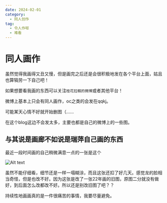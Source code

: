 ```yaml
---
date: 2024-02-01
category:
  - 同人创作
tag:
  - 令人作呕
  - 难看
---
```


# 同人画作

虽然觉得我画得又丑又慢，但是画完之后还是会很积极地发在各个平台上面，姑且也算犒劳一下自己吧！

如果想要看我画的东西可以关注`桂花拉糕的微博`或者其他平台！

微博上基本上只会有同人画作，oc之类的会发在qqkj。

可能某天心情不好就开始删图（……

<SiteInfo name="我的微博" url="https://weibo.com/u/5933479313" preview="https://wx4.sinaimg.cn/mw2000/006tyh1fgy1hebtd9858bj30e70e7t8x.jpg" />
<SiteInfo name="我的黑x" url="https://twitter.com/HoyleLorel96127" preview="https://pbs.twimg.com/profile_banners/1704576222292856832/1705406600/1500x500" />

在这个blog这边不会发太多，主要也都是自己的微博上的一些图。

## 与其说是画廊不如说是瑞萍自己画的东西

最近一段时间画的自己稍微满意一点的一张是这个

![Alt text](/Users/xuzi/Desktop/myblog/my-docs/src/.vuepress/public/assets/images/龙百重绘.png "虽然其实是翻画了22年的一张图")

虽然不能仔细看，细节还是一样一塌糊涂，而且这张还扣了好几天。感觉龙的脸相当奇怪，但是也改不好。因为这张是改了一张22年画的旧图，原图二分就没有做好，到后面怎么改都改不好。所以还是别改旧图了吧？？

持续性地画画真的是一件很痛苦的事情，我要尽量避免。